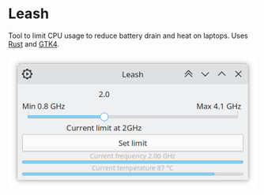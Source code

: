 # Leash
Tool to limit CPU usage to reduce battery drain and heat on laptops. Uses [Rust](https://www.rust-lang.org/) and [GTK4](https://www.gtk.org).

![screen_shot](screenshot.png)